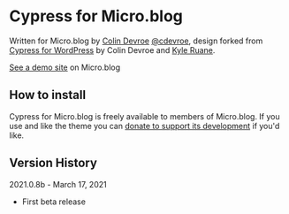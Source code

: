 # Cypress for Micro.blog

Written for Micro.blog by [Colin Devroe](http://cdevroe.com) [@cdevroe](https://micro.blog/cdevroe), design forked from [Cypress for WordPress](http://cdevroe.com/projects/cypress) by Colin Devroe and [Kyle Ruane](http://kyleruane.com/).

[See a demo site](http://cypress.micro.blog) on Micro.blog

## How to install

Cypress for Micro.blog is freely available to members of Micro.blog. If you use and like the theme you can [donate to support its development](http://cdevroe.com/donate) if you'd like.

## Version History

2021.0.8b - March 17, 2021

- First beta release
